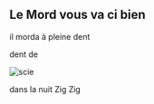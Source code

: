 ## Le Mord vous va ci bien

il morda à pleine dent

dent de

![scie](https://cdn.manomano.com/images/sheets/scie-egoine-de-charpentier-35-dents-pouce-600-mm-L-75296_1.jpg)

dans la nuit Zig Zig
